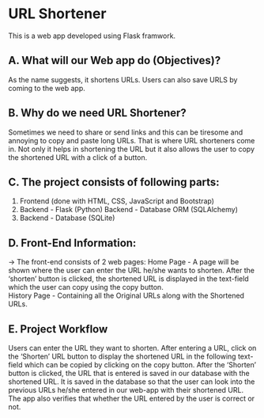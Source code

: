 # URL Shortener
This is a web app developed using Flask framwork.

## A. What will our Web app do (Objectives)? 
As the name suggests, it shortens URLs. Users can also save URLS by coming to the web app. 

## B. Why do we need URL Shortener? 
Sometimes we need to share or send links and this can be tiresome and annoying to copy and paste long URLs. That is where URL shorteners come in. Not only it helps in shortening the URL but it also allows the user to copy the shortened URL with a click of a button. 

## C. The project consists of following parts: 
1. Frontend (done with HTML, CSS, JavaScript and Bootstrap) 
2. Backend - Flask (Python) Backend - Database ORM (SQLAlchemy) 
3. Backend - Database (SQLite)

## D. Front-End Information: 
-> The front-end consists of 2 web pages: 
Home Page - A page will be shown where the user can enter the URL he/she wants to shorten. After the ‘shorten’ button is clicked, the shortened URL is displayed in the text-field which the user can copy using the copy button.<br />
History Page - Containing all the Original URLs along with the Shortened URLs. 

## E. Project Workflow 
Users can enter the URL they want to shorten. After entering a URL, click on the ‘Shorten’ URL button to display the shortened URL in the following text-field which can be copied by clicking on the copy button. After the ‘Shorten’ button is clicked, the URL that is entered is saved in our database with the shortened URL. It is saved in the database so that the user can look into the previous URLs he/she entered in our web-app with their shortened URL. The app also verifies that whether the URL entered by the user is correct or not.
